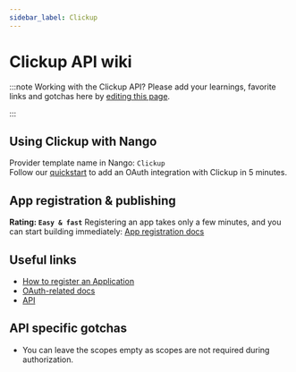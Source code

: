 ```yaml
---
sidebar_label: Clickup
---
```


# Clickup API wiki

:::note Working with the Clickup API?
Please add your learnings, favorite links and gotchas here by [editing this page](https://github.com/nangohq/nango/tree/master/docs/docs/providers/clickup.md).

:::

## Using Clickup with Nango

Provider template name in Nango: `Clickup`  
Follow our [quickstart](../quickstart.md) to add an OAuth integration with Clickup in 5 minutes.

## App registration & publishing

**Rating: `Easy & fast`**
Registering an app takes only a few minutes, and you can start building immediately: [App registration docs](https://clickup.com/api/developer-portal/authentication#step-1-create-an-oauth-app)



## Useful links

- [How to register an Application](https://clickup.com/api/developer-portal/authentication#step-1-create-an-oauth-app)
- [OAuth-related docs](https://clickup.com/api/developer-portal/authentication#oauth-flow)
- [API](https://clickup.com/api/clickupreference/operation/CreateTaskAttachment/)


## API specific gotchas
- You can leave the scopes empty as scopes are not required during authorization.
